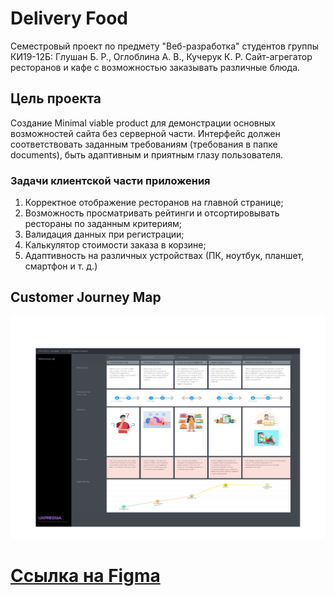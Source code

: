 # Delivery Food
Семестровый проект по предмету "Веб-разработка" студентов группы КИ19-12Б: Глушан Б. Р., Оглоблина А. В., Кучерук К. Р. 
Сайт-агрегатор ресторанов и кафе с возможностью заказывать различные блюда.

## Цель проекта
Создание Minimal viable product для демонстрации основных возможностей сайта без серверной части. 
Интерфейс должен соответствовать заданным требованиям (требования в папке documents), быть адаптивным и приятным глазу пользователя. 

### Задачи клиентской части приложения
1. Корректное отображение ресторанов на главной странице;
2. Возможность просматривать рейтинги и отсортировывать рестораны по заданным критериям;
3. Валидация данных при регистрации;
4. Калькулятор стоимости заказа в корзине;
5. Адаптивность на различных устройствах (ПК, ноутбук, планшет, смартфон и т. д.)

## Customer Journey Map
<img width="600" alt="Customer Journey Map (Community)" src="documents/CJM_Delivery_Food.pdf">

# [Ссылка на Figma](https://www.figma.com/file/2vA1Ejt1H67r6AJNlqnLW6/Delivery-Food?node-id=230%3A22216&t=qxoWq2I0U3IsuYWn-1)

